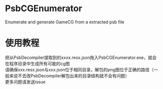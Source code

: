 # PsbCGEnumerator
Enumerate and generate GameCG from a extracted psb file

# 使用教程
把从PsbDecompiler提取到的xxxx.resx.json拖入PsbCGEnumerator.exe，就会在程序目录中生成所有可能的cg图  
请确保xxx.resx.json与xxx.json位于相同目录，解包的png图位于正确的路径（一般来说不去改PsbDecompiler解包出来的目录结构就不会有问题）  
更多问题请发送issue
